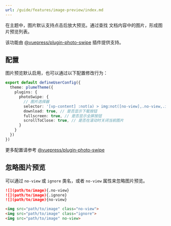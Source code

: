 ```yaml
---
url: /guide/features/image-preview/index.md
---
```

在主题中，图片默认支持点击后放大预览。通过查找 文档内容中的图片，形成图片预览列表。

该功能由 [@vuepress/plugin-photo-swipe](https://ecosystem.vuejs.press/zh/plugins/features/photo-swipe.html) 插件提供支持。

## 配置

图片预览默认启用，也可以通过以下配置修改行为：

```ts title=".vuepress/config.ts"
export default defineUserConfig({
  theme: plumeTheme({
    plugins: {
      photoSwipe: {
        // 图片选择器
        selector: '[vp-content] :not(a) > img:not([no-view],.no-view,.ignore)',
        download: true, // 是否显示下载按钮
        fullscreen: true, // 是否显示全屏按钮
        scrollToClose: true, // 是否在滚动时关闭当前图片
      }
    }
  })
})
```

更多配置请参考 [@vuepress/plugin-photo-swipe](https://ecosystem.vuejs.press/zh/plugins/features/photo-swipe.html)

## 忽略图片预览

可以通过 `no-view` 或 `ignore` 类名，或者 `no-view` 属性来忽略图片预览。

```md
![](path/to/image){.no-view}
![](path/to/image){.ignore}
![](path/to/image){no-view}

<img src="path/to/image" class="no-view">
<img src="path/to/image" class="ignore">
<img src="path/to/image" no-view>
```

